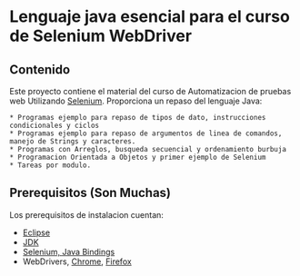 # Lenguaje java esencial para el curso de Selenium WebDriver

## Contenido

Este proyecto contiene el material del curso de Automatizacion de pruebas web Utilizando [Selenium](http://seleniumhq.org).  Proporciona un repaso del lenguaje Java:

    * Programas ejemplo para repaso de tipos de dato, instrucciones condicionales y ciclos
    * Programas ejemplo para repaso de argumentos de linea de comandos, manejo de Strings y caracteres.
    * Programas con Arreglos, busqueda secuencial y ordenamiento burbuja
    * Programacion Orientada a Objetos y primer ejemplo de Selenium
    * Tareas por modulo.

## Prerequisitos (Son Muchas)

Los prerequisitos de instalacion cuentan:  

* [Eclipse](http://www.eclipse.org/)
* [JDK](http://www.oracle.com/technetwork/java/javase/downloads/jdk8-downloads-2133151.html)
* [Selenium, Java Bindings](http://www.seleniumhq.org/download/)
* WebDrivers, [Chrome](https://sites.google.com/a/chromium.org/chromedriver/), [Firefox](https://github.com/mozilla/geckodriver/)

